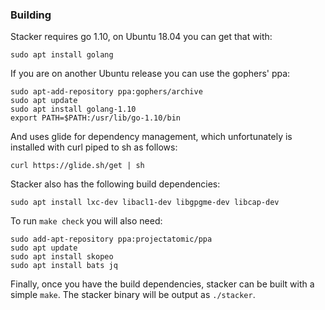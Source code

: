 ### Building

Stacker requires go 1.10, on Ubuntu 18.04 you can get that with:

    sudo apt install golang

If you are on another Ubuntu release you can use the gophers' ppa:

    sudo apt-add-repository ppa:gophers/archive
    sudo apt update
    sudo apt install golang-1.10
    export PATH=$PATH:/usr/lib/go-1.10/bin

And uses glide for dependency management, which unfortunately is installed with
curl piped to sh as follows:

    curl https://glide.sh/get | sh

Stacker also has the following build dependencies:

    sudo apt install lxc-dev libacl1-dev libgpgme-dev libcap-dev

To run `make check` you will also need:

    sudo add-apt-repository ppa:projectatomic/ppa
    sudo apt update
    sudo apt install skopeo
    sudo apt install bats jq

Finally, once you have the build dependencies, stacker can be built with a
simple `make`. The stacker binary will be output as `./stacker`.
